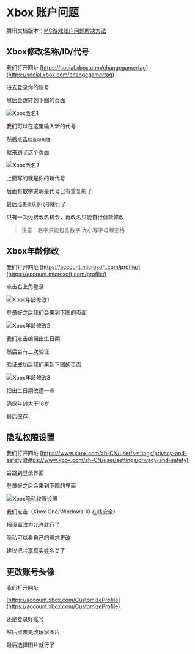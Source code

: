 # Xbox 账户问题

>
腾讯文档版本：[MC游戏账户问题解决方法](https://docs.qq.com/doc/BdcO441Ge43B0X11fc3vIPNQ0YOavT1WUYDn03JZjw1Zaz1f4PTa7k33mgy91vD0qU06uTc30)

## Xbox修改名称/ID/代号

我们打开网址
[https://social.xbox.com/changegamertag](https://social.xbox.com/changegamertag)

进去登录你的账号

然后会跳转到下图的页面

![Xbox改名1](/images/Xbox改名1.jpg)

我们可以在这里输入新的代号

然后点击`检查可用性`

就来到了这个页面

![Xbox改名2](/images/Xbox改名2.jpg)

上面写的就是你的新代号

后面有数字说明是代号已有重复的了

最后点`更改玩家代号`就行了

只有一次免费改名机会，再改名只能自行付款修改

> 注意：名字只能包含数字 大小写字母跟空格

## Xbox年龄修改

我们打开网址
[https://account.microsoft.com/profile/](https://account.microsoft.com/profile/)

点击右上角登录

![Xbox年龄修改1](/images/Xbox年龄修改1.jpg)

登录好之后我们会来到下图的页面

![Xbox年龄修改2](/images/Xbox年龄修改2.jpg)

我们点击编辑出生日期

然后会有二次验证

验证成功后我们来到下图的页面

![Xbox年龄修改3](/images/Xbox年龄修改3.jpg)

把出生日期改远一点

确保年龄大于18岁

最后保存

## 隐私权限设置

我们打开网址
[https://www.xbox.com/zh-CN/user/settings/privacy-and-safety](https://www.xbox.com/zh-CN/user/settings/privacy-and-safety)

会跳到登录界面

登录好之后会来到下图的界面

![Xbox隐私权限设置](/images/Xbox隐私权限设置.jpg)

我们点击（Xbox One/Windows 10 在线安全）

把设置改为允许就行了

隐私可以看自己的需求更改

建议把共享真实姓名关了

## 更改账号头像

我们打开网址

[https://account.xbox.com/CustomizeProfile](https://account.xbox.com/CustomizeProfile)

还是登录好账号

然后点击更改玩家图片

最后选择图片就行了
